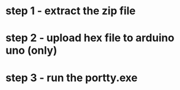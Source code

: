 # step 1 - extract the zip file
# step 2 - upload hex file to arduino uno (only)
# step 3 - run the portty.exe
